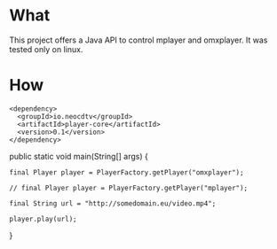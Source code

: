 What
=====
This project offers a Java API to control mplayer and omxplayer. It was tested only on linux. 

How
=====
    <dependency>
      <groupId>io.neocdtv</groupId>
      <artifactId>player-core</artifactId>
      <version>0.1</version>
    </dependency>

  
  
public static void main(String[] args) {

    final Player player = PlayerFactory.getPlayer("omxplayer");
    
    // final Player player = PlayerFactory.getPlayer("mplayer");
    
    final String url = "http://somedomain.eu/video.mp4";
    
    player.play(url);
}
